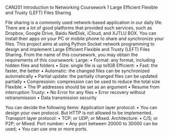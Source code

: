 CAN201 Introduction to Networking
Coursework 1
Large Efficient Flexible and Trusty (LEFT) Files Sharing


File sharing is a commonly used network-based application in our daily life. 
There are a lot of good platforms that provided such services, such as Dropbox, Google Drive, Baidu NetDisk, iCloud, and XJTLU BOX.
 You can install their apps on your PC or mobile phone to share and synchronize your files.
This project aims at using Python Socket network programming to design and implement Large Efficient Flexible and Trusty (LEFT) Files Sharing. 
From the name of this coursework, you may obtain the requirements of this coursework:
Large:
• Format: any format, including hidden files and folders
• Size: single file is up to1GB Efficient:
• Fast: the faster, the better
• Automatic: the changed files can be synchronized automatically
• Partial update: the partially changed files can be updated partially
• Compression: compression can be used to reduce the total size Flexible:
• The IP addresses should be set as an argument
• Resume from interruption Trusty:
• No Error for any files
• Error recovery without retransmission
• Data transmission security


You can decide the following items:
Application layer protocol:
• You can design your own protocol. But HTTP is not allowed to be implemented. Transport layer protocol:
• TCP; or UDP; or Mixed.
Architecture:
• C/S; or P2P; or Mixed. Port number:
• Any port between 20000 to 30000 can be used;
• You can use one or more ports.